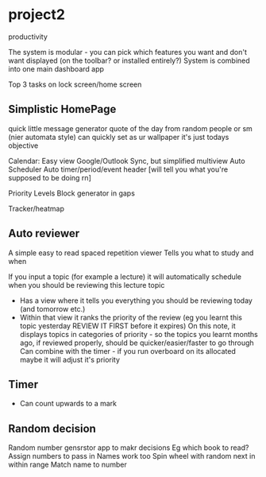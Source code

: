 # project2
productivity


The system is modular - you can pick which features you want and don't want displayed (on the toolbar? or installed entirely?)
System is combined into one main dashboard app

Top 3 tasks on lock screen/home screen



## Simplistic HomePage
quick little message generator
quote of the day from random people or sm (nier automata style)
can quickly set as ur wallpaper
it's just todays objective





Calendar:
Easy view
Google/Outlook Sync, but simplified multiview
Auto Scheduler
Auto timer/period/event header [will tell you what you're supposed to be doing rn]

Priority Levels
Block generator in gaps


Tracker/heatmap

## Auto reviewer
A simple easy to read spaced repetition viewer
Tells you what to study and when

If you input a topic (for example a lecture)
it will automatically schedule when you should be reviewing this lecture topic

- Has a view where it tells you everything you should be reviewing today (and tomorrow etc.)
- Within that view it ranks the priority of the review (eg you learnt this topic yesterday REVIEW IT FIRST before it expires)
  On this note, it displays topics in categories of priority - so the topics you learnt months ago, if reviewed properly, should be quicker/easier/faster to go through
  Can combine with the timer - if you run overboard on its allocated maybe it will adjust it's priority

## Timer
- Can count upwards to a mark

## Random decision
Random number gensrstor app to makr decisions
Eg which book to read?
Assign numbers to pass in
Names work too
Spin wheel with random next in within range
Match name to number
